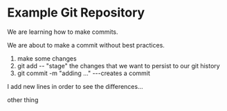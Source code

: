 # Example Git Repository

We are learning how to make commits.

We are about to make a commit without best practices.

1. make some changes
2. git add -- "stage" the changes that we want to persist to our git history
3. git commit -m "adding ..." ---creates a commit

I add new lines in order to see the differences...

other thing


